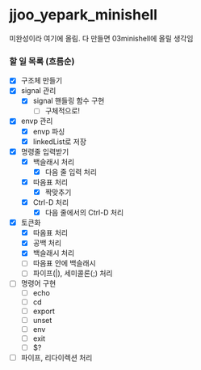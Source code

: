 # jjoo_yepark_minishell
미완성이라 여기에 올림. 다 만들면 03minishell에 올릴 생각임
### 할 일 목록 (흐름순)
- [x]  구조체 만들기
- [x]  signal 관리
    - [x]  signal 핸들링 함수 구현
        - [ ]  구체적으로!
- [x]  envp 관리
    - [x]  envp 파싱
    - [x]  linkedList로 저장
- [x]  명령줄 입력받기
    - [x]  백슬래시 처리
        - [x]  다음 줄 입력 처리
    - [x]  따옴표 처리
        - [x]  짝맞추기
    - [x]  Ctrl-D 처리
        - [x]  다음 줄에서의 Ctrl-D 처리
- [x]  토큰화
    - [x]  따옴표 처리
    - [x]  공백 처리
    - [x]  백슬래시 처리
    - [ ]  따옴표 안에 백슬래시
    - [ ]  파이프(|), 세미콜론(;) 처리
- [ ]  명령어 구현
    - [ ]  echo
    - [ ]  cd
    - [ ]  export
    - [ ]  unset
    - [ ]  env
    - [ ]  exit
    - [ ]  $?
- [ ]  파이프, 리다이렉션 처리
